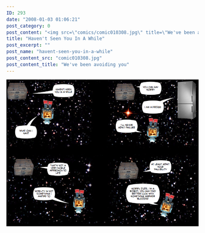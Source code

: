 ```yaml
---
ID: 293
date: "2008-01-03 01:06:21"
post_category: 0
post_content: "<img src=\"comics/comic010308.jpg\" title=\"We've been avoiding you\" />"
title: "Haven't Seen You In A While"
post_excerpt: ""
post_name: "havent-seen-you-in-a-while"
post_content_src: "comic010308.jpg"
post_content_title: "We've been avoiding you"
---
```



[![We've been avoiding you](/comics-hi-res/comic010308.jpg)](/comics-hi-res/comic010308.jpg)
